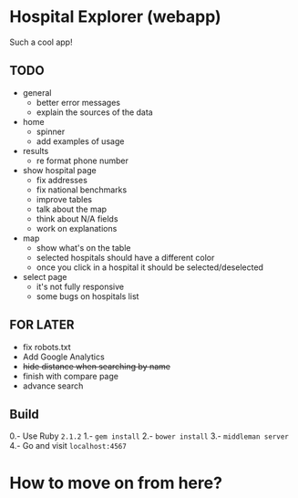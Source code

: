 # Hospital Explorer (webapp)

Such a cool app!

## TODO

* general
  * better error messages
  * explain the sources of the data
* home
  * spinner
  * add examples of usage
* results
  * re format phone number
* show hospital page
  * fix addresses
  * fix national benchmarks
  * improve tables
  * talk about the map
  * think about N/A fields
  * work on explanations
* map
  * show what's on the table
  * selected hospitals should have a different color
  * once you click in a hospital it should be selected/deselected
* select page
  * it's not fully responsive
  * some bugs on hospitals list

## FOR LATER

* fix robots.txt
* Add Google Analytics
* ~~hide distance when searching by name~~
* finish with compare page
* advance search


## Build

0.- Use Ruby `2.1.2`
1.- `gem install`
2.- `bower install`
3.- `middleman server`
4.- Go and visit `localhost:4567`

# How to move on from here?
